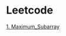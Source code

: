 # Leetcode

[1. Maximum_Subarray](https://github.com/ashishpdeshpande/Leetcode/tree/main/cpp%20/Maximum%20Subarray%20)
